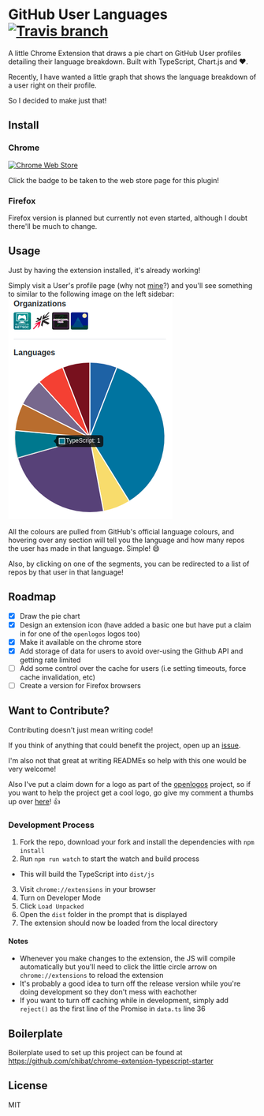# GitHub User Languages [![Travis branch](https://img.shields.io/travis/crnbrdrck/github-user-languages/master.svg)](https://travis-ci.org/crnbrdrck/github-user-languages)


A little Chrome Extension that draws a pie chart on GitHub User profiles detailing their language breakdown. Built with TypeScript, Chart.js and :heart:.

Recently, I have wanted a little graph that shows the language breakdown of a user right on their profile.

So I decided to make just that!

## Install
### Chrome
[![Chrome Web Store](https://img.shields.io/chrome-web-store/v/kikdmnikeponomghepmfipgiijlmfhfl.svg)](https://chrome.google.com/webstore/detail/github-user-languages/kikdmnikeponomghepmfipgiijlmfhfl)

Click the badge to be taken to the web store page for this plugin!



### Firefox
Firefox version is planned but currently not even started, although I doubt there'll be much to change.

## Usage
Just by having the extension installed, it's already working!

Simply visit a User's profile page (why not [mine](https://github.com/crnbrdrck)?) and you'll see something to similar to the following image on the left sidebar: ![github-user-languages demo](./demo.png)

All the colours are pulled from GitHub's official language colours, and hovering over any section will tell you the language and how many repos the user has made in that language. Simple! :smile:

Also, by clicking on one of the segments, you can be redirected to a list of repos by that user in that language!

## Roadmap

- [x] Draw the pie chart
- [x] Design an extension icon (have added a basic one but have put a claim in for one of the `openlogos` logos too)
- [x] Make it available on the chrome store
- [x] Add storage of data for users to avoid over-using the Github API and getting rate limited
- [ ] Add some control over the cache for users (i.e setting timeouts, force cache invalidation, etc)
- [ ] Create a version for Firefox browsers

## Want to Contribute?
Contributing doesn't just mean writing code!

If you think of anything that could benefit the project, open up an [issue](https://github.com/crnbrdrck/github-user-langs/issues).

I'm also not that great at writing READMEs so help with this one would be very welcome!

Also I've put a claim down for a logo as part of the [openlogos](https://github.com/arasatasaygin/openlogos/) project, so if you want to help the project get a cool logo, go give my comment a thumbs up over [here](https://github.com/arasatasaygin/openlogos/issues/12)! :+1:

### Development Process
1. Fork the repo, download your fork and install the dependencies with `npm install`
2. Run `npm run watch` to start the watch and build process
  - This will build the TypeScript into `dist/js`
3. Visit `chrome://extensions` in your browser
4. Turn on Developer Mode
5. Click `Load Unpacked`
6. Open the `dist` folder in the prompt that is displayed
7. The extension should now be loaded from the local directory

#### Notes
- Whenever you make changes to the extension, the JS will compile automatically but you'll need to click the little circle arrow on `chrome://extensions` to reload the extension
- It's probably a good idea to turn off the release version while you're doing development so they don't mess with eachother
- If you want to turn off caching while in development, simply add `reject()` as the first line of the Promise in `data.ts` line 36

## Boilerplate
Boilerplate used to set up this project can be found at https://github.com/chibat/chrome-extension-typescript-starter

## License
MIT
